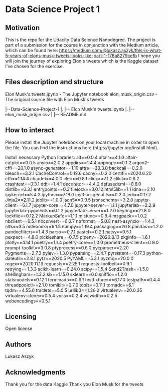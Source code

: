 # Data Science Project 1

<h2> Motivation </h2>

This is the repo for the Udacity Data Science Nanodegree. The project is part of a submission for the course in conjunction with the Medium article, which can be found here: https://medium.com/@lukasz.aszyk/this-is-what-5-years-of-elons-musk-tweets-looks-like-part-1-176a8279cefb
I hope you will join the journey of exploring Elon's tweets which is the Kaggle dataset I've chosen for the exercise.

<h2> Files description and structure </h2>
Elon Musk's tweets.ipynb - The Jupyter notebook
elon_musk_origin.csv - The original source file with Elon Musk's tweets

|--Data-Science-Project-1
\|. |-- Elon Musk's tweets.ipynb 
\|. |-- elon_musk_origin.csv
\|  |-- README.md

<h2> How to interact </h2>
Please install the Jupyter notebook on your local machine in order to open the file.
You can find the instructions here (https://jupyter.org/install.html).

Install necessary Python libraries:
alt==0.0.4
altair==4.1.0
altair-catplot==0.0.5
anyio==2.0.2
appdirs==1.4.4
appnope==0.1.2
argon2-cffi==20.1.0
async-generator==1.10
attrs==20.3.0
backcall==0.2.0
bleach==3.2.1
CacheControl==0.12.6
cachy==0.3.0
certifi==2020.6.20
cffi==1.14.4
chardet==4.0.0
cleo==0.8.1
click==7.1.2
clikit==0.6.2
crashtest==0.3.1
ddt==1.4.1
decorator==4.4.2
defusedxml==0.6.0
distlib==0.3.1
entrypoints==0.3
filelock==3.0.12
html5lib==1.1
idna==2.10
ipykernel==5.4.2
ipython==7.19.0
ipython-genutils==0.2.0
jedi==0.17.2
Jinja2==2.11.2
joblib==1.0.0
json5==0.9.5
jsonschema==3.2.0
jupyter-client==6.1.7
jupyter-core==4.7.0
jupyter-server==1.1.1
jupyterlab==2.2.9
jupyterlab-pygments==0.1.2
jupyterlab-server==1.2.0
keyring==21.8.0
lockfile==0.12.2
MarkupSafe==1.1.1
mistune==0.8.4
msgpack==1.0.2
nbclient==0.5.1
nbconvert==6.0.7
nbformat==5.0.8
nest-asyncio==1.4.3
nltk==3.5
notebook==6.1.5
numpy==1.19.4
packaging==20.8
pandas==1.2.0
pandocfilters==1.4.3
parso==0.7.1
pastel==0.2.1
patsy==0.5.1
pexpect==4.8.0
pickleshare==0.7.5
pipenv==2020.8.13
pkginfo==1.6.1
plotly==4.14.1
poetry==1.1.4
poetry-core==1.0.0
prometheus-client==0.9.0
prompt-toolkit==3.0.8
ptyprocess==0.6.0
pycparser==2.20
Pygments==2.7.3
pylev==1.3.0
pyparsing==2.4.7
pyrsistent==0.17.3
python-dateutil==2.8.1
pytz==2020.5
PyYAML==5.3.1
pyzmq==20.0.0
regex==2020.11.13
requests==2.25.1
requests-toolbelt==0.9.1
retrying==1.3.3
scikit-learn==0.24.0
scipy==1.5.4
Send2Trash==1.5.0
shellingham==1.3.2
six==1.15.0
sklearn==0.0
sniffio==1.2.0
statsmodels==0.12.1
terminado==0.9.1
testfixtures==6.17.0
testpath==0.4.4
threadpoolctl==2.1.0
tomlkit==0.7.0
toolz==0.11.1
tornado==6.1
tqdm==4.55.0
traitlets==5.0.5
urllib3==1.26.2
virtualenv==20.0.35
virtualenv-clone==0.5.4
voila==0.2.4
wcwidth==0.2.5
webencodings==0.5.1

<h2> Licensing </h2>
Open license

<h2> Authors </h2>
Lukasz Aszyk

<h2> Acknowledgments </h2>
Thank you for the data Kaggle
Thank you Elon Musk for the tweets

